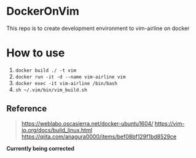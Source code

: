 # DockerOnVim

This repo is to create development environment to vim-airline on docker

# How to use

1. `docker build ./ -t vim`
2. `docker run -it -d --name vim-airline vim`
3. `docker exec -it vim-airline /bin/bash`
4. `sh ~/.vim/bin/vim_build.sh`

## Reference

> https://weblabo.oscasierra.net/docker-ubuntu1604/
> https://vim-jp.org/docs/build_linux.html
> https://qiita.com/anagura0000/items/bef08bf129f1bd8529ce

**Currently being corrected**
